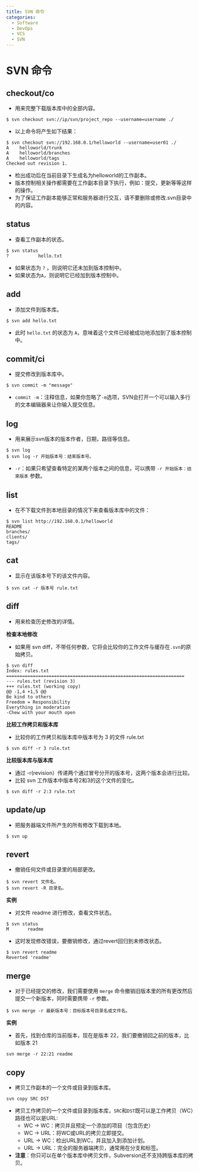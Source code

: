```yaml
---
title: SVN 命令
categories:
  - Software
  - DevOps
  - VCS
  - SVN
---
```

# SVN 命令

## checkout/co

- 用来完整下载版本库中的全部内容。

```shell
$ svn checkout svn://ip/svn/project_repo --username=username ./
```

- 以上命令将产生如下结果：

```
$ svn checkout svn://192.168.0.1/helloworld --username=user01 ./
A    helloworld/trunk
A    helloworld/branches
A    helloworld/tags
Checked out revision 1.
```

- 检出成功后在当前目录下生成名为helloworld的工作副本。
- 版本控制相关操作都需要在工作副本目录下执行，例如：提交，更新等等这样的操作。
- 为了保证工作副本能够正常和服务器进行交互，请不要删除或修改.svn目录中的内容。

## status

- 查看工作副本的状态。

```
$ svn status
?			hello.txt
```

- 如果状态为 `?` ，则说明它还未加到版本控制中。
- 如果状态为`A`，则说明它已经加到版本控制中。

## add

- 添加文件到版本库。

```
$ svn add hello.txt
```

- 此时 `hello.txt` 的状态为 `A`，意味着这个文件已经被成功地添加到了版本控制中。

## commit/ci

- 提交修改到版本库中。

```
$ svn commit -m "message"
```

- `commit -m`：注释信息，如果你忽略了`-m`选项，SVN会打开一个可以输入多行的文本编辑器来让你输入提交信息。

## log

- 用来展示svn版本的版本作者，日期，路径等信息。

```
$ svn log
$ svn log -r 开始版本号：结束版本号。
```

- `-r`：如果只希望查看特定的某两个版本之间的信息，可以携带 `-r 开始版本：结束版本` 参数。

## list

* 在不下载文件到本地目录的情况下来查看版本库中的文件：

```
$ svn list http://192.168.0.1/helloworld
README
branches/
clients/
tags/
```

## cat

- 显示在该版本号下的该文件内容。

```
$ svn cat -r 版本号 rule.txt
```

## diff

- 用来检查历史修改的详情。

**检查本地修改**

- 如果用 svn diff，不带任何参数，它将会比较你的工作文件与缓存在`.svn`的原始拷贝。

```
$ svn diff
Index: rules.txt
===================================================================
--- rules.txt (revision 3)
+++ rules.txt (working copy)
@@ -1,4 +1,5 @@
Be kind to others
Freedom = Responsibility
Everything in moderation
-Chew with your mouth open
```

**比较工作拷贝和版本库**

- 比较你的工作拷贝和版本库中版本号为 3 的文件 rule.txt

```
$ svn diff -r 3 rule.txt
```

**比较版本库与版本库**

- 通过 -r(revision）传递两个通过冒号分开的版本号，这两个版本会进行比较。
- 比较 svn 工作版本中版本号2和3的这个文件的变化。

```
$ svn diff -r 2:3 rule.txt
```

## update/up

- 把服务器端文件所产生的所有修改下载到本地。

```
$ svn up
```

## revert

- 撤销任何文件或目录里的局部更改。

```
$ svn revert 文件名。
$ svn revert -R 目录名。
```

**实例**

- 对文件 readme 进行修改，查看文件状态。

```
$ svn status
M       readme
```

- 这时发现修改错误，要撤销修改，通过revert回归到未修改状态。

```
$ svn revert readme
Reverted 'readme'
```

## merge

- 对于已经提交的修改，我们需要使用 `merge` 命令撤销旧版本里的所有更改然后提交一个新版本，同时需要携带 `-r` 参数。

```
$ svn merge -r 最新版本号：目标版本号目录名或文件名。
```

**实例**

- 首先，找到仓库的当前版本，现在是版本 22，我们要撤销回之前的版本，比如版本 21

```
svn merge -r 22:21 readme
```

## copy

- 拷贝工作副本的一个文件或目录到版本库。

```
svn copy SRC DST
```

- 拷贝工作拷贝的一个文件或目录到版本库，`SRC`和`DST`既可以是工作拷贝（WC）路径也可以是URL:
  - WC -> WC：拷贝并且预定一个添加的项目（包含历史）
  - WC -> URL：将WC或URL的拷贝立即提交。
  - URL -> WC：检出URL到WC，并且加入到添加计划。
  - URL -> URL：完全的服务器端拷贝，通常用在分支和标签。
- **注意**：你只可以在单个版本库中拷贝文件，Subversion还不支持跨版本库的拷贝。